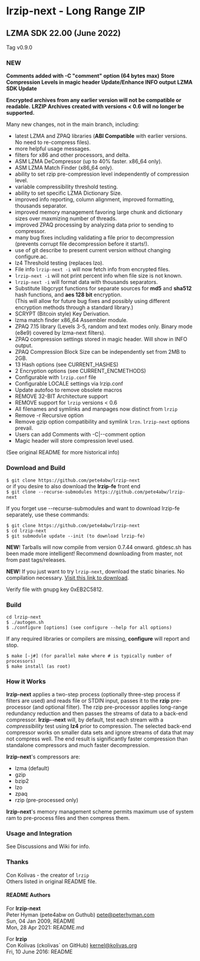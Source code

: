 lrzip-next - Long Range ZIP
======================

## LZMA SDK 22.00 (June 2022)

Tag v0.9.0

### NEW
**Comments added with -C "comment" option (64 bytes max)**
**Store Compression Levels in magic header**
**Update/Enhance INFO output**
**LZMA SDK Update**

**Encrypted archives from any earlier version will not be compatible or readable.**
**LRZIP Archives created with versions < 0.6 will no longer be supported.**

Many new changes, not in the main branch, including:
* latest LZMA and ZPAQ libraries (**ABI Compatible** with earlier versions. No need to re-compress files).
* more helpful usage messages.
* filters for x86 and other processors, and delta.
* ASM LZMA DeCompressor (up to 40% faster. x86_64 only).
* ASM LZMA Match Finder (x86_64 only).
* ability to set rzip pre-compression level independently of compression level.
* variable compressibility threshold testing.
* ability to set specific LZMA Dictionary Size.
* improved info reporting, column alignment, improved formatting, thousands separator.
* improved memory management favoring large chunk and dictionary sizes over maxmizing number of threads.
* improved ZPAQ processing by analyzing data prior to sending to compressor.
* many bug fixes including validating a file prior to decompression (prevents corrupt file decompression before it starts!).
* use of git describe to present current version without changing configure.ac.
* lz4 Threshold testing (replaces lzo).
* File info `lrzip-next -i` will now fetch info from encrypted files.
* `lrzip-next -i` will not print percent info when file size is not known.
* `lrzip-next -i` will format data with thousands separators.
* Substitute libgcrypt functions for separate sources for **md5** and **sha512** hash functions, and **aes 128 bit** encryption.\
(This will allow for future bug fixes and possibly using different encryption methods through a standard library.)
* SCRYPT (Bitcoin style) Key Derivation.
* lzma match finder x86_64 Assembler module.
* ZPAQ 7.15 library (Levels 3-5, random and text modes only. Binary mode (e8e9) covered by lzma-next filters).
* ZPAQ compression settings stored in magic header. Will show in INFO output.
* ZPAQ Compression Block Size can be independently set from 2MB to 2GB.
* 13 Hash options (see CURRENT_HASHES)
* 2 Encryption options (see CURRENT_ENCMETHODS)
* Configurable with `lrzip.conf` file
* Configurable LOCALE settings via lrzip.conf
* Update autofoo to remove obsolete macros
* REMOVE 32-BIT Architecture support
* REMOVE support for `lrzip` versions < 0.6
* All filenames and symlinks and manpages now distinct from `lrzip`
* Remove -r Recursive option
* Remove gzip option compatibility and symlink `lrzn`. `lrzip-next` options prevail.
* Users can add Comments with -C|--comment option
* Magic header will store compression level used.

(See original README for more historical info)

### Download and Build
`$ git clone https://github.com/pete4abw/lrzip-next`\
or if you desire to also download the **lrzip-fe** front end\
`$ git clone --recurse-submodules https://github.com/pete4abw/lrzip-next`

If you forget use --recurse-submodules and want to download lrzip-fe separately, use these commands:
```
$ git clone https://github.com/pete4abw/lrzip-next
$ cd lrzip-next
$ git submodule update --init (to download lrzip-fe)
```
**NEW**! Tarballs will now compile from version 0.7.44 onward. gitdesc.sh has been made
more intelligent! Recommend downloading from master, not from past tags/releases.

**NEW**! If you just want to try `lrzip-next`, download the static binaries. No compilation
necessary. [Visit this link to download](https://peterhyman.com/download/lrzip-next/).

Verify file with gnupg key 0xEB2C5812.

### Build
```
cd lrzip-next
$ ./autogen.sh
$ ./configure [options] (see configure --help for all options)
```
If any required libraries or compilers are missing, **configure** will report and stop.
```
$ make [-j#] (for parallel make where # is typically number of processors)
$ make install (as root)
```

### How it Works
**lrzip-next** applies a two-step process (optionally three-step process if filters are used)
and reads file or STDIN input, passes it to the **rzip** pre-processor (and optional filter).
The rzip pre-processor applies long-range redundancy reduction and then passes the streams of
data to a back-end compressor. **lrzip--next** will, by default, test each stream with a *compressibility*
test using **lz4** prior to compression. The selected back-end compressor works on smaller data
sets and ignore streams of data that may not compress well. The end result is significantly
faster compression than standalone compressors and much faster decompression.

**lrzip-next**'s compressors are:
* lzma (default)
* gzip
* bzip2
* lzo
* zpaq
* rzip (pre-processed only)

**lrzip-next**'s memory management scheme permits maximum use of system ram to pre-process files and then compress them.

### Usage and Integration
See Discussions and Wiki for info.

### Thanks
Con Kolivas - the creator of `lrzip`\
Others listed in original README file.

#### README Authors

For **lrzip-next**\
Peter Hyman (pete4abw on Guthub) <pete@peterhyman.com>\
Sun, 04 Jan 2009, README\
Mon, 28 Apr 2021: README.md

For **lrzip**\
Con Kolivas (ckolivas` on GitHub) <kernel@kolivas.org>\
Fri, 10 June 2016: README
